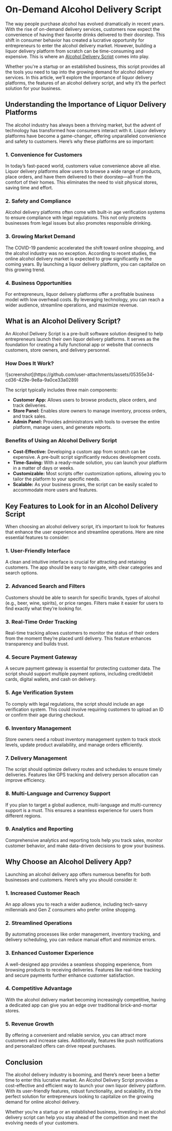 # On-Demand Alcohol Delivery Script
The way people purchase alcohol has evolved dramatically in recent years. With the rise of on-demand delivery services, customers now expect the convenience of having their favorite drinks delivered to their doorstep. This shift in consumer behavior has created a lucrative opportunity for entrepreneurs to enter the alcohol delivery market. However, building a liquor delivery platform from scratch can be time-consuming and expensive. This is where an <a href="https://zipprr.com/alcohol-delivery-script/">Alcohol Delivery Script</a> comes into play.

Whether you're a startup or an established business, this script provides all the tools you need to tap into the growing demand for alcohol delivery services. In this article, we’ll explore the importance of liquor delivery platforms, the features of an alcohol delivery script, and why it’s the perfect solution for your business.
<h2><b>Understanding the Importance of Liquor Delivery Platforms</b></h2>
The alcohol industry has always been a thriving market, but the advent of technology has transformed how consumers interact with it. Liquor delivery platforms have become a game-changer, offering unparalleled convenience and safety to customers. Here’s why these platforms are so important:
<h3><b>1. Convenience for Customers</b></h3>
In today’s fast-paced world, customers value convenience above all else. Liquor delivery platforms allow users to browse a wide range of products, place orders, and have them delivered to their doorstep—all from the comfort of their homes. This eliminates the need to visit physical stores, saving time and effort.
<h3><b>2. Safety and Compliance</b></h3>
Alcohol delivery platforms often come with built-in age verification systems to ensure compliance with legal regulations. This not only protects businesses from legal issues but also promotes responsible drinking.
<h3><b>3. Growing Market Demand</b></h3>
The COVID-19 pandemic accelerated the shift toward online shopping, and the alcohol industry was no exception. According to recent studies, the online alcohol delivery market is expected to grow significantly in the coming years. By launching a liquor delivery platform, you can capitalize on this growing trend.
<h3><b>4. Business Opportunities</b></h3>
For entrepreneurs, liquor delivery platforms offer a profitable business model with low overhead costs. By leveraging technology, you can reach a wider audience, streamline operations, and maximize revenue.
<h2><b>What is an Alcohol Delivery Script?</b></h2>
An Alcohol Delivery Script is a pre-built software solution designed to help entrepreneurs launch their own liquor delivery platforms. It serves as the foundation for creating a fully functional app or website that connects customers, store owners, and delivery personnel.
<h3><b>How Does It Work?</b></h3>
![screenshot](https://github.com/user-attachments/assets/05355e34-cd36-429e-9e8a-9a0ce33a0289)

The script typically includes three main components:
<ul>
  <li>
    <strong>Customer App:</strong> Allows users to browse products, place orders, and track deliveries.
  </li>
  <li>
    <strong>Store Panel:</strong> Enables store owners to manage inventory, process orders, and track sales.
  </li>
  <li>
    <strong>Admin Panel:</strong> Provides administrators with tools to oversee the entire platform, manage users, and generate reports.
  </li>
</ul>
<h3><b>Benefits of Using an Alcohol Delivery Script</b></h3>
<ul>
  <li>
    <strong>Cost-Effective:</strong> Developing a custom app from scratch can be expensive. A pre-built script significantly reduces development costs.
  </li>
  <li>
    <strong>Time-Saving:</strong> With a ready-made solution, you can launch your platform in a matter of days or weeks.
  </li>
  <li>
    <strong>Customizable:</strong> Most scripts offer customization options, allowing you to tailor the platform to your specific needs.
  </li>
  <li>
    <strong>Scalable:</strong> As your business grows, the script can be easily scaled to accommodate more users and features.
  </li>
</ul>
<h2><b>Key Features to Look for in an Alcohol Delivery Script</b></h2>
When choosing an alcohol delivery script, it’s important to look for features that enhance the user experience and streamline operations. Here are nine essential features to consider:
<h3><b>1. User-Friendly Interface</b></h3>
A clean and intuitive interface is crucial for attracting and retaining customers. The app should be easy to navigate, with clear categories and search options.
<h3><b>2. Advanced Search and Filters</b></h3>
Customers should be able to search for specific brands, types of alcohol (e.g., beer, wine, spirits), or price ranges. Filters make it easier for users to find exactly what they’re looking for.
<h3><b>3. Real-Time Order Tracking</b></h3>
Real-time tracking allows customers to monitor the status of their orders from the moment they’re placed until delivery. This feature enhances transparency and builds trust.
<h3><b>4. Secure Payment Gateway</b></h3>
A secure payment gateway is essential for protecting customer data. The script should support multiple payment options, including credit/debit cards, digital wallets, and cash on delivery.
<h3><b>5. Age Verification System</b></h3>
To comply with legal regulations, the script should include an age verification system. This could involve requiring customers to upload an ID or confirm their age during checkout.
<h3><b>6. Inventory Management</b></h3>
Store owners need a robust inventory management system to track stock levels, update product availability, and manage orders efficiently.
<h3><b>7. Delivery Management</b></h3>
The script should optimize delivery routes and schedules to ensure timely deliveries. Features like GPS tracking and delivery person allocation can improve efficiency.
<h3><b>8. Multi-Language and Currency Support</b></h3>
If you plan to target a global audience, multi-language and multi-currency support is a must. This ensures a seamless experience for users from different regions.
<h3><b>9. Analytics and Reporting</b></h3>
Comprehensive analytics and reporting tools help you track sales, monitor customer behavior, and make data-driven decisions to grow your business.
<h2><b>Why Choose an Alcohol Delivery App?</b></h2>
Launching an alcohol delivery app offers numerous benefits for both businesses and customers. Here’s why you should consider it:
<h3><b>1. Increased Customer Reach</b></h3>
An app allows you to reach a wider audience, including tech-savvy millennials and Gen Z consumers who prefer online shopping.
<h3><b>2. Streamlined Operations</b></h3>
By automating processes like order management, inventory tracking, and delivery scheduling, you can reduce manual effort and minimize errors.
<h3><b>3. Enhanced Customer Experience</b></h3>
A well-designed app provides a seamless shopping experience, from browsing products to receiving deliveries. Features like real-time tracking and secure payments further enhance customer satisfaction.
<h3><b>4. Competitive Advantage</b></h3>
With the alcohol delivery market becoming increasingly competitive, having a dedicated app can give you an edge over traditional brick-and-mortar stores.
<h3><b>5. Revenue Growth</b></h3>
By offering a convenient and reliable service, you can attract more customers and increase sales. Additionally, features like push notifications and personalized offers can drive repeat purchases.

<h2><b>Conclusion</b></h2>
The alcohol delivery industry is booming, and there’s never been a better time to enter this lucrative market. An Alcohol Delivery Script provides a cost-effective and efficient way to launch your own liquor delivery platform. With its user-friendly features, robust functionality, and scalability, it’s the perfect solution for entrepreneurs looking to capitalize on the growing demand for online alcohol delivery.

Whether you’re a startup or an established business, investing in an alcohol delivery script can help you stay ahead of the competition and meet the evolving needs of your customers.
